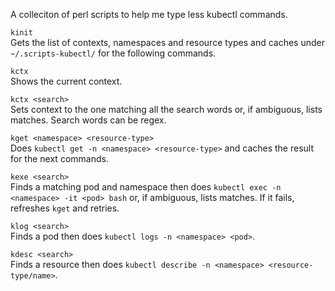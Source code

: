 A colleciton of perl scripts to help me type less kubectl commands.


`kinit`  
Gets the list of contexts, namespaces and resource types and caches under `~/.scripts-kubectl/` for the following commands.

`kctx`  
Shows the current context.

`kctx <search>`  
Sets context to the one matching all the search words or, if ambiguous, lists matches. Search words can be regex.

`kget <namespace> <resource-type>`  
Does `kubectl get -n <namespace> <resource-type>` and caches the result for the next commands.

`kexe <search>`  
Finds a matching pod and namespace then does `kubectl exec -n <namespace> -it <pod> bash` or, if ambiguous, lists matches. If it fails, refreshes `kget` and retries.

`klog <search>`  
Finds a pod then does `kubectl logs -n <namespace> <pod>`.

`kdesc <search>`  
Finds a resource then does `kubectl describe -n <namespace> <resource-type/name>`.

